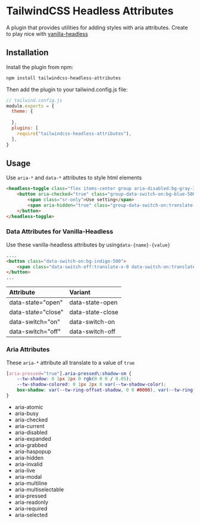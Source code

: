 # TailwindCSS Headless Attributes
A plugin that provides utilities for adding styles with aria attributes. Create to play nice with [vanilla-headless](https://www.npmjs.com/package/vanilla-headless)
## Installation


Install the plugin from npm:
```bash
npm install tailwindcss-headless-attributes
```
Then add the plugin to your tailwind.config.js file:
```javascript
// tailwind.config.js
module.exports = {
  theme: {
    
  },
  plugins: [
    require("tailwindcss-headless-attributes"),
  ],
}
```

## Usage
Use ``aria-*`` and ``data-*`` attributes to style html elements
```html
<headless-toggle class="flex items-center group aria-disabled:bg-gray-300" aria-disabled="true">
    <button aria-checked="true" class="group-data-switch-on:bg-blue-500 bg-gray-200 relative inline-flex flex-shrink-0 h-6 w-11 border-2  border-transparent rounded-full cursor-pointer transition-colors ease-in-out duration-200 focus:outline-none focus:ring-2 focus:ring-offset-2 focus:ring-indigo-500" type="button">
        <span class="sr-only">Use setting</span>
        <span aria-hidden="true" class="group-data-switch-on:translate-x-5 translate-x-0 pointer-events-none inline-block h-5 w-5 rounded-full bg-white shadow transform ring-0 transition ease-in-out duration-50" data-switch></span>
    </button>
</headless-toggle>
```

### Data Attributes for Vanilla-Headless
Use these vanilla-headless attributes by using``data-{name}-{value}``

```html
....
<button class="data-switch-on:bg-indigo-500">
    <span class="data-switch-off:translate-x-0 data-switch-on:translate-x-5"></span>
</button>
...
```
| Attribute          | Variant          |
|:-------------------|:-----------------|
| data-state="open"  | data-state-open  |
| data-state="close" | data-state-close |
| data-switch="on"   | data-switch-on   |
| data-switch="off"  | data-switch-off  |



### Aria Attributes 
These ``aria-*`` attribute all translate to a value of ``true``
```css
[aria-pressed="true"].aria-pressed\:shadow-sm {
    --tw-shadow: 0 1px 2px 0 rgb(0 0 0 / 0.05);
    --tw-shadow-colored: 0 1px 2px 0 var(--tw-shadow-color);
    box-shadow: var(--tw-ring-offset-shadow, 0 0 #0000), var(--tw-ring-shadow, 0 0 #0000), var(--tw-shadow);
}
```
- aria-atomic
- aria-busy
- aria-checked
- aria-current
- aria-disabled
- aria-expanded
- aria-grabbed
- aria-haspopup
- aria-hidden
- aria-invalid
- aria-live
- aria-modal
- aria-multiline
- aria-multiselectable
- aria-pressed
- aria-readonly
- aria-required
- aria-selected
